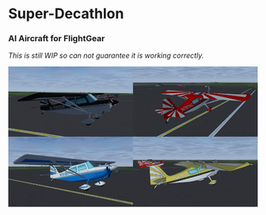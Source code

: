 # Super-Decathlon
### AI Aircraft for FlightGear

*This is still WIP so can not guarantee it is working correctly.*

![BL8-1](screenshots/BL8-1.jpg)